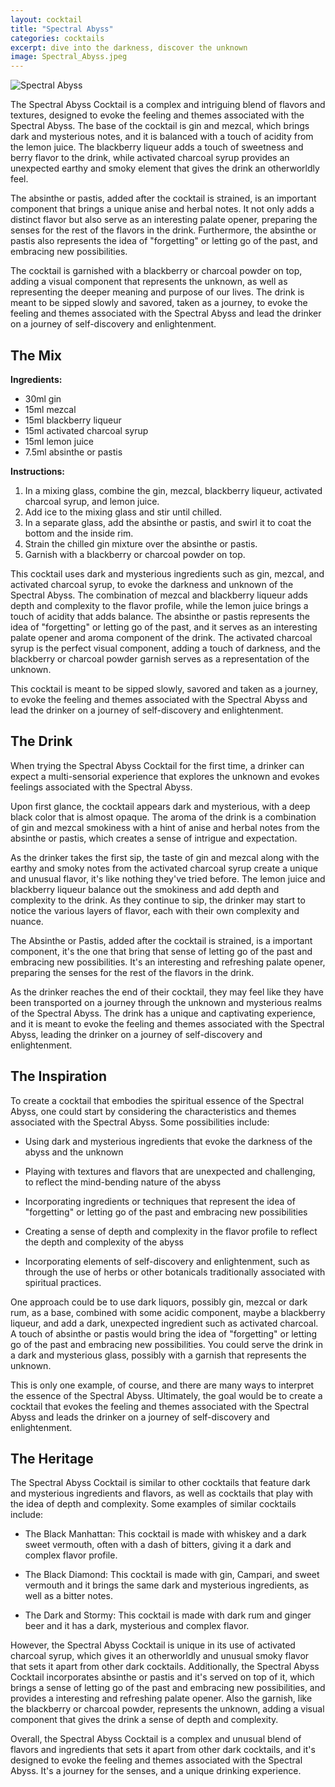 ```yaml
---
layout: cocktail
title: "Spectral Abyss"
categories: cocktails
excerpt: dive into the darkness, discover the unknown
image: Spectral_Abyss.jpeg
---
```


![Spectral Abyss](/www/assets/cocktails/Spectral_Abyss.jpeg)

The Spectral Abyss Cocktail is a complex and intriguing blend of flavors and textures, designed to evoke the feeling and themes associated with the Spectral Abyss. The base of the cocktail is gin and mezcal, which brings dark and mysterious notes, and it is balanced with a touch of acidity from the lemon juice. The blackberry liqueur adds a touch of sweetness and berry flavor to the drink, while activated charcoal syrup provides an unexpected earthy and smoky element that gives the drink an otherworldly feel.

The absinthe or pastis, added after the cocktail is strained, is an important component that brings a unique anise and herbal notes. It not only adds a distinct flavor but also serve as an interesting palate opener, preparing the senses for the rest of the flavors in the drink. Furthermore, the absinthe or pastis also represents the idea of "forgetting" or letting go of the past, and embracing new possibilities.

The cocktail is garnished with a blackberry or charcoal powder on top, adding a visual component that represents the unknown, as well as representing the deeper meaning and purpose of our lives. The drink is meant to be sipped slowly and savored, taken as a journey, to evoke the feeling and themes associated with the Spectral Abyss and lead the drinker on a journey of self-discovery and enlightenment.


## The Mix

**Ingredients:**

- 30ml gin
- 15ml mezcal
- 15ml blackberry liqueur
- 15ml activated charcoal syrup
- 15ml lemon juice
- 7.5ml absinthe or pastis


**Instructions:**

1. In a mixing glass, combine the gin, mezcal, blackberry liqueur, activated charcoal syrup, and lemon juice.
2. Add ice to the mixing glass and stir until chilled.
3. In a separate glass, add the absinthe or pastis, and swirl it to coat the bottom and the inside rim.
4. Strain the chilled gin mixture over the absinthe or pastis.
5. Garnish with a blackberry or charcoal powder on top.

This cocktail uses dark and mysterious ingredients such as gin, mezcal, and activated charcoal syrup, to evoke the darkness and unknown of the Spectral Abyss. The combination of mezcal and blackberry liqueur adds depth and complexity to the flavor profile, while the lemon juice brings a touch of acidity that adds balance. The absinthe or pastis represents the idea of "forgetting" or letting go of the past, and it serves as an interesting palate opener and aroma component of the drink. The activated charcoal syrup is the perfect visual component, adding a touch of darkness, and the blackberry or charcoal powder garnish serves as a representation of the unknown.

This cocktail is meant to be sipped slowly, savored and taken as a journey, to evoke the feeling and themes associated with the Spectral Abyss and lead the drinker on a journey of self-discovery and enlightenment.


## The Drink

When trying the Spectral Abyss Cocktail for the first time, a drinker can expect a multi-sensorial experience that explores the unknown and evokes feelings associated with the Spectral Abyss.

Upon first glance, the cocktail appears dark and mysterious, with a deep black color that is almost opaque. The aroma of the drink is a combination of gin and mezcal smokiness with a hint of anise and herbal notes from the absinthe or pastis, which creates a sense of intrigue and expectation.

As the drinker takes the first sip, the taste of gin and mezcal along with the earthy and smoky notes from the activated charcoal syrup create a unique and unusual flavor, it's like nothing they've tried before. The lemon juice and blackberry liqueur balance out the smokiness and add depth and complexity to the drink. As they continue to sip, the drinker may start to notice the various layers of flavor, each with their own complexity and nuance.

The Absinthe or Pastis, added after the cocktail is strained, is a important component, it's the one that bring that sense of letting go of the past and embracing new possibilities. It's an interesting and refreshing palate opener, preparing the senses for the rest of the flavors in the drink.

As the drinker reaches the end of their cocktail, they may feel like they have been transported on a journey through the unknown and mysterious realms of the Spectral Abyss. The drink has a unique and captivating experience, and it is meant to evoke the feeling and themes associated with the Spectral Abyss, leading the drinker on a journey of self-discovery and enlightenment.

## The Inspiration

To create a cocktail that embodies the spiritual essence of the Spectral Abyss, one could start by considering the characteristics and themes associated with the Spectral Abyss. Some possibilities include:

- Using dark and mysterious ingredients that evoke the darkness of the abyss and the unknown

- Playing with textures and flavors that are unexpected and challenging, to reflect the mind-bending nature of the abyss

- Incorporating ingredients or techniques that represent the idea of "forgetting" or letting go of the past and embracing new possibilities

- Creating a sense of depth and complexity in the flavor profile to reflect the depth and complexity of the abyss

- Incorporating elements of self-discovery and enlightenment, such as through the use of herbs or other botanicals traditionally associated with spiritual practices.

One approach could be to use dark liquors, possibly gin, mezcal or dark rum, as a base, combined with some acidic component, maybe a blackberry liqueur, and add a dark, unexpected ingredient such as activated charcoal. A touch of absinthe or pastis would bring the idea of "forgetting" or letting go of the past and embracing new possibilities. You could serve the drink in a dark and mysterious glass, possibly with a garnish that represents the unknown.

This is only one example, of course, and there are many ways to interpret the essence of the Spectral Abyss. Ultimately, the goal would be to create a cocktail that evokes the feeling and themes associated with the Spectral Abyss and leads the drinker on a journey of self-discovery and enlightenment.


## The Heritage


The Spectral Abyss Cocktail is similar to other cocktails that feature dark and mysterious ingredients and flavors, as well as cocktails that play with the idea of depth and complexity. Some examples of similar cocktails include:

- The Black Manhattan: This cocktail is made with whiskey and a dark sweet vermouth, often with a dash of bitters, giving it a dark and complex flavor profile.

- The Black Diamond: This cocktail is made with gin, Campari, and sweet vermouth and it brings the same dark and mysterious ingredients, as well as a bitter notes.

- The Dark and Stormy: This cocktail is made with dark rum and ginger beer and it has a dark, mysterious and complex flavor.

However, the Spectral Abyss Cocktail is unique in its use of activated charcoal syrup, which gives it an otherworldly and unusual smoky flavor that sets it apart from other dark cocktails. Additionally, the Spectral Abyss Cocktail incorporates absinthe or pastis and it's served on top of it, which brings a sense of letting go of the past and embracing new possibilities, and provides a interesting and refreshing palate opener. Also the garnish, like the blackberry or charcoal powder, represents the unknown, adding a visual component that gives the drink a sense of depth and complexity.

Overall, the Spectral Abyss Cocktail is a complex and unusual blend of flavors and ingredients that sets it apart from other dark cocktails, and it's designed to evoke the feeling and themes associated with the Spectral Abyss. It's a journey for the senses, and a unique drinking experience.
